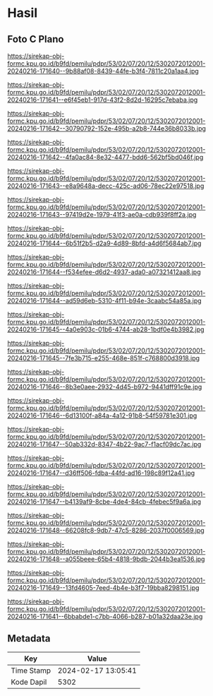 # Hasil

## Foto C Plano

https://sirekap-obj-formc.kpu.go.id/b9fd/pemilu/pdpr/53/02/07/20/12/5302072012001-20240216-171640--9b88af08-8439-44fe-b3f4-7811c20a1aa4.jpg

https://sirekap-obj-formc.kpu.go.id/b9fd/pemilu/pdpr/53/02/07/20/12/5302072012001-20240216-171641--e6f45eb1-917d-43f2-8d2d-16295c7ebaba.jpg

https://sirekap-obj-formc.kpu.go.id/b9fd/pemilu/pdpr/53/02/07/20/12/5302072012001-20240216-171642--30790792-152e-495b-a2b8-744e36b8033b.jpg

https://sirekap-obj-formc.kpu.go.id/b9fd/pemilu/pdpr/53/02/07/20/12/5302072012001-20240216-171642--4fa0ac84-8e32-4477-bdd6-562bf5bd046f.jpg

https://sirekap-obj-formc.kpu.go.id/b9fd/pemilu/pdpr/53/02/07/20/12/5302072012001-20240216-171643--e8a9648a-decc-425c-ad06-78ec22e97518.jpg

https://sirekap-obj-formc.kpu.go.id/b9fd/pemilu/pdpr/53/02/07/20/12/5302072012001-20240216-171643--97419d2e-1979-41f3-ae0a-cdb939f8ff2a.jpg

https://sirekap-obj-formc.kpu.go.id/b9fd/pemilu/pdpr/53/02/07/20/12/5302072012001-20240216-171644--6b51f2b5-d2a9-4d89-8bfd-a4d6f5684ab7.jpg

https://sirekap-obj-formc.kpu.go.id/b9fd/pemilu/pdpr/53/02/07/20/12/5302072012001-20240216-171644--f534efee-d6d2-4937-ada0-a07321412aa8.jpg

https://sirekap-obj-formc.kpu.go.id/b9fd/pemilu/pdpr/53/02/07/20/12/5302072012001-20240216-171644--ad59d6eb-5310-4f11-b94e-3caabc54a85a.jpg

https://sirekap-obj-formc.kpu.go.id/b9fd/pemilu/pdpr/53/02/07/20/12/5302072012001-20240216-171645--4a0e903c-01b6-4744-ab28-1bdf0e4b3982.jpg

https://sirekap-obj-formc.kpu.go.id/b9fd/pemilu/pdpr/53/02/07/20/12/5302072012001-20240216-171645--7fe3b715-e255-468e-851f-c768800d3918.jpg

https://sirekap-obj-formc.kpu.go.id/b9fd/pemilu/pdpr/53/02/07/20/12/5302072012001-20240216-171646--8b3e0aee-2932-4d45-b972-9441dff91c9e.jpg

https://sirekap-obj-formc.kpu.go.id/b9fd/pemilu/pdpr/53/02/07/20/12/5302072012001-20240216-171646--6d13100f-a84a-4a12-91b8-54f59781e301.jpg

https://sirekap-obj-formc.kpu.go.id/b9fd/pemilu/pdpr/53/02/07/20/12/5302072012001-20240216-171647--50ab332d-8347-4b22-9ac7-f1acf09dc7ac.jpg

https://sirekap-obj-formc.kpu.go.id/b9fd/pemilu/pdpr/53/02/07/20/12/5302072012001-20240216-171647--d36ff506-fdba-44fd-ad16-198c89f12a41.jpg

https://sirekap-obj-formc.kpu.go.id/b9fd/pemilu/pdpr/53/02/07/20/12/5302072012001-20240216-171647--b4139af9-8cbe-4de4-84cb-4febec5f9a6a.jpg

https://sirekap-obj-formc.kpu.go.id/b9fd/pemilu/pdpr/53/02/07/20/12/5302072012001-20240216-171648--66208fc8-9db7-47c5-8286-2037f0006569.jpg

https://sirekap-obj-formc.kpu.go.id/b9fd/pemilu/pdpr/53/02/07/20/12/5302072012001-20240216-171648--a055beee-65b4-4818-9bdb-2044b3ea1536.jpg

https://sirekap-obj-formc.kpu.go.id/b9fd/pemilu/pdpr/53/02/07/20/12/5302072012001-20240216-171649--13fd4605-7eed-4b4e-b3f7-19bba8298151.jpg

https://sirekap-obj-formc.kpu.go.id/b9fd/pemilu/pdpr/53/02/07/20/12/5302072012001-20240216-171641--6bbabde1-c7bb-4066-b287-b01a32daa23e.jpg


## Metadata

| Key        | Value               |
| ---------- | ------------------- |
| Time Stamp | 2024-02-17 13:05:41 |
| Kode Dapil | 5302                |



